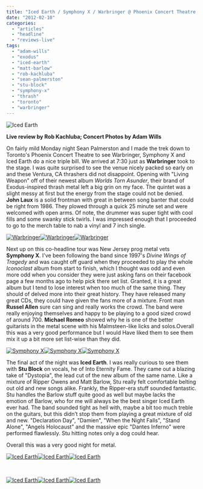 ```yaml
---
title: "Iced Earth / Symphony X / Warbringer @ Phoenix Concert Theatre, Toronto ON, February 6, 2012"
date: "2012-02-10"
categories: 
  - "articles"
  - "headline"
  - "reviews-live"
tags: 
  - "adam-wills"
  - "exodus"
  - "iced-earth"
  - "matt-barlow"
  - "rob-kachluba"
  - "sean-palmerston"
  - "stu-block"
  - "symphony-x"
  - "thrash"
  - "toronto"
  - "warbringer"
---
```


![](http://www.hellbound.ca/wp-content/uploads/2012/02/IMG_2494-590x393.jpg "Iced Earth")

**Live review by Rob Kachluba; Concert Photos by Adam Wills**

On fairly mild Monday night Sean Palmerston and I made the trek down to Toronto's Phoenix Concert Theatre to see Warbringer, Symphony X and Iced Earth do a nice triple bill. We arrived at 7:30 just as **Warbringer** took to the stage. I was quite surprised to see the venue nicely packed so early on and these Ventura, CA thrashers did not disappoint. Opening with "Living Weapon" off of their newest album _Worlds Torn Asunder_, their brand of Exodus-inspired thrash metal left a big grin on my face. The quintet was a slight messy at first but the energy from the stage could not be denied. **John Laux** is a solid frontman with great in between song banter that could be right from 1986. They plowed through a quick 25 minute set and were welcomed with open arms. Of note, the drummer was super tight with cool fills and some swanky stick twirls. I was impressed enough that I proceeded to go to the merch table to nab a vinyl and 7 inch single.

[![](http://www.hellbound.ca/wp-content/uploads/2012/02/IMG_2179-182x182.jpg "Warbringer")](http://www.hellbound.ca/wp-content/uploads/2012/02/IMG_2179.jpg)[![](http://www.hellbound.ca/wp-content/uploads/2012/02/IMG_2165-182x182.jpg "Warbringer")](http://www.hellbound.ca/wp-content/uploads/2012/02/IMG_2165.jpg)[![](http://www.hellbound.ca/wp-content/uploads/2012/02/IMG_2190-182x182.jpg "Warbringer")](http://www.hellbound.ca/wp-content/uploads/2012/02/IMG_2190.jpg)

Next up on this co-headline tour was New Jersey prog metal vets **Symphony X**. I've been following the band since 1997's _Divine Wings of Tragedy_ and was caught off guard when they proceeded to play the whole _Iconoclast_ album from start to finish, which I thought was odd and even more odd when you consider they were just asking fans on their facebook page a few months ago to help pick there set list. Granted, it is a great album but I tend to lose interest when too much of the same thing. They should of delved more into their great history. They have released many great CDs, they could have given the fans more of a mixture. Front man **Russel Allen** sure can sing and really works the crowd. The band were really enjoying themselves and happy to be playing to a good sized crowd of around 700. **Michael Romeo** showed why he is one of the better guitarists in the metal scene with his Malmsteen-like licks and solos.Overall this was a very good performance but I would Have liked them to see them mix it up a bit more set list-wise than they did.

[![](http://www.hellbound.ca/wp-content/uploads/2012/02/IMG_2274-182x182.jpg "Symphony X")](http://www.hellbound.ca/wp-content/uploads/2012/02/IMG_2274.jpg)[![](http://www.hellbound.ca/wp-content/uploads/2012/02/IMG_2394-Edit-2-182x182.jpg "Symphony X")](http://www.hellbound.ca/wp-content/uploads/2012/02/IMG_2394-Edit-2.jpg)[![](http://www.hellbound.ca/wp-content/uploads/2012/02/IMG_2323-182x182.jpg "Symphony X")](http://www.hellbound.ca/wp-content/uploads/2012/02/IMG_2323.jpg)

The final act of the night was **Iced Earth**. I was really curious to see them with **Stu Block** on vocals, he of Into Eternity Fame. They came out a blazing take of "Dystopia", the lead cut of the new album of the same name. Like a mixture of Ripper Owens and Matt Barlow, Stu really felt comfortable belting out old and new songs alike. Frankly, the Ripper-era stuff sounded fantastic. Stu handles the Barlow stuff quite good as well but maybe lacks the emotion of Barlow, who for me will always be the best singer Iced Earth ever had. The band sounded tight as hell with, maybe a bit too much treble on the guitars, but this didn’t stop them from playing a great mixture of old and new. "Declaration Day", "Damien", "When the Night Falls", "Stand Alone", "Angels Holocaust" and the massive epic "Dantes Inferno" were performed flawlessly. Stu hitting notes only a dog could hear.

Overall this was a very good night for metal.

[![](http://www.hellbound.ca/wp-content/uploads/2012/02/IMG_2431-182x182.jpg "Iced Earth")](http://www.hellbound.ca/wp-content/uploads/2012/02/IMG_2431.jpg)[![](http://www.hellbound.ca/wp-content/uploads/2012/02/IMG_2453-182x182.jpg "Iced Earth")](http://www.hellbound.ca/wp-content/uploads/2012/02/IMG_2453.jpg)[![](http://www.hellbound.ca/wp-content/uploads/2012/02/IMG_2490-182x182.jpg "Iced Earth")](http://www.hellbound.ca/wp-content/uploads/2012/02/IMG_2490.jpg)

 

[![](http://www.hellbound.ca/wp-content/uploads/2012/02/IMG_2511-182x182.jpg "Iced Earth")](http://www.hellbound.ca/wp-content/uploads/2012/02/IMG_2511.jpg)[![](http://www.hellbound.ca/wp-content/uploads/2012/02/IMG_2499-182x182.jpg "Iced Earth")](http://www.hellbound.ca/wp-content/uploads/2012/02/IMG_2499.jpg)[![](http://www.hellbound.ca/wp-content/uploads/2012/02/IMG_2524-182x182.jpg "Iced Earth")](http://www.hellbound.ca/wp-content/uploads/2012/02/IMG_2524.jpg)
